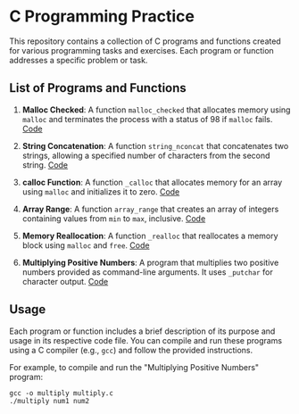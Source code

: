 # C Programming Practice

This repository contains a collection of C programs and functions created for various programming tasks and exercises. Each program or function addresses a specific problem or task.

## List of Programs and Functions

1. **Malloc Checked**: A function `malloc_checked` that allocates memory using `malloc` and terminates the process with a status of 98 if `malloc` fails. [Code](0-malloc_checked.c)

2. **String Concatenation**: A function `string_nconcat` that concatenates two strings, allowing a specified number of characters from the second string. [Code](1-string_nconcat.c)

3. **calloc Function**: A function `_calloc` that allocates memory for an array using `malloc` and initializes it to zero. [Code](2-calloc.c)

4. **Array Range**: A function `array_range` that creates an array of integers containing values from `min` to `max`, inclusive. [Code](3-array_range.c)

5. **Memory Reallocation**: A function `_realloc` that reallocates a memory block using `malloc` and `free`. [Code](100-realloc.c)

6. **Multiplying Positive Numbers**: A program that multiplies two positive numbers provided as command-line arguments. It uses `_putchar` for character output. [Code](mul.c)

## Usage

Each program or function includes a brief description of its purpose and usage in its respective code file. You can compile and run these programs using a C compiler (e.g., `gcc`) and follow the provided instructions.

For example, to compile and run the "Multiplying Positive Numbers" program:

```shell
gcc -o multiply multiply.c
./multiply num1 num2
